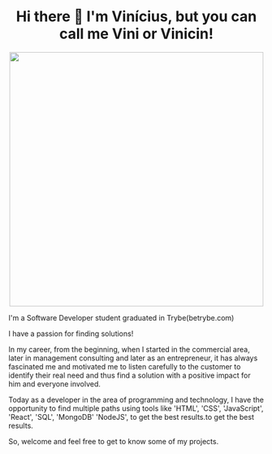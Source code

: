 <div align="center"> <h1>Hi there 👋 I'm Vinícius, but you can call me Vini or Vinicin!</h1></div>

<div align="center">
<img src="https://media1.giphy.com/media/dUNNnf1vwvhRuGCBMb/giphy.gif?cid=ecf05e473p8jjttfiwz3s79axsmb7li86hbydsrojfze0axa&rid=giphy.gif&ct=g" width="500"  />
</div>
</p>

I'm a Software Developer student graduated in Trybe(betrybe.com)</p>
I have a passion for finding solutions!</p>
In my career, from the beginning, when I started in the commercial area, later in management consulting and later as an entrepreneur, it has always fascinated me and motivated me to listen carefully to the customer to identify their real need and thus find a solution with a positive impact for him and everyone involved.</p> Today as a developer in the area of ​​programming and technology, I have the opportunity to find multiple paths using tools like 'HTML', 'CSS', 'JavaScript', 'React', 'SQL', 'MongoDB' 'NodeJS', to get the best results.to get the best results.
</p>
So, welcome and feel free to get to know some of my projects.
